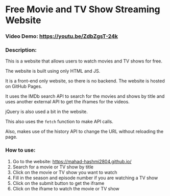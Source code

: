 # Free Movie and TV Show Streaming Website

### Video Demo: https://youtu.be/ZdbZgsT-24k

### Description:
This is a website that allows users to watch movies and TV shows for free.   

The website is built using only HTML and JS.   

It is a front-end only website, so there is no backend. The website is hosted on GitHub Pages.   

It uses the IMDb search API to search for the movies and shows by title and uses another external API to get the iframes for the videos.

jQuery is also used a bit in the website.

This also uses the `fetch` function to make API calls.

Also, makes use of the history API to change the URL without reloading the page.

### How to use:
1. Go to the website: https://mahad-hashmi2804.github.io/
2. Search for a movie or TV show by title
3. Click on the movie or TV show you want to watch
4. Fill in the season and episode number if you are watching a TV show
5. Click on the submit button to get the iframe
6. Click on the iframe to watch the movie or TV show
